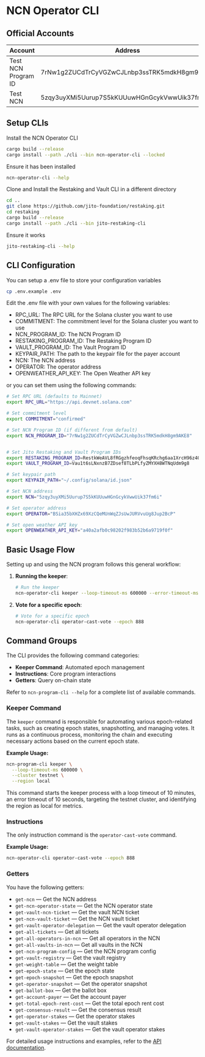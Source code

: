 # NCN Operator CLI

## Official Accounts

| Account             | Address                                      |
| ------------------- | -------------------------------------------- |
| Test NCN Program ID | 7rNw1g2ZUCdTrCyVGZwCJLnbp3ssTRK5mdkH8gm9AKE8 |
| Test NCN            | 5zqy3uyXMi5Uurup7S5kKUUuwHGnGcykVwwUik37fm6i |

## Setup CLIs

Install the NCN Operator CLI

```bash
cargo build --release
cargo install --path ./cli --bin ncn-operator-cli --locked
```

Ensure it has been installed

```bash
ncn-operator-cli --help
```

Clone and Install the Restaking and Vault CLI in a different directory

```bash
cd ..
git clone https://github.com/jito-foundation/restaking.git
cd restaking
cargo build --release
cargo install --path ./cli --bin jito-restaking-cli
```

Ensure it works

```bash
jito-restaking-cli --help
```


## CLI Configuration

You can setup a .env file to store your configuration variables

```bash
cp .env.example .env
```

Edit the .env file with your own values for the following variables:


- RPC_URL: The RPC URL for the Solana cluster you want to use
- COMMITMENT: The commitment level for the Solana cluster you want to use
- NCN_PROGRAM_ID: The NCN Program ID
- RESTAKING_PROGRAM_ID: The Restaking Program ID
- VAULT_PROGRAM_ID: The Vault Program ID
- KEYPAIR_PATH: The path to the keypair file for the payer account
- NCN: The NCN address
- OPERATOR: The operator address
- OPENWEATHER_API_KEY: The Open Weather API key

or you can set them using the following commands:

```bash
# Set RPC URL (defaults to Mainnet)
export RPC_URL="https://api.devnet.solana.com"

# Set commitment level
export COMMITMENT="confirmed"

# Set NCN Program ID (if different from default)
export NCN_PROGRAM_ID="7rNw1g2ZUCdTrCyVGZwCJLnbp3ssTRK5mdkH8gm9AKE8"


# Set Jito Restaking and Vault Program IDs
export RESTAKING_PROGRAM_ID=RestkWeAVL8fRGgzhfeoqFhsqKRchg6aa1XrcH96z4Q
export VAULT_PROGRAM_ID=Vau1t6sLNxnzB7ZDsef8TLbPLfyZMYXH8WTNqUdm9g8

# Set keypair path
export KEYPAIR_PATH="~/.config/solana/id.json"

# Set NCN address
export NCN="5zqy3uyXMi5Uurup7S5kKUUuwHGnGcykVwwUik37fm6i"

# Set operator address
export OPERATOR="BSia35bXHZx69XzCQeMUnWqZJsUwJURVvuUg8Jup2BcP"

# Set open weather API key
export OPENWEATHER_API_KEY="a40a2afb0c98202f983b52b6a9719f0f"
```

## Basic Usage Flow

Setting up and using the NCN program follows this general workflow:

1. **Running the keeper**:

   ```bash
   # Run the keeper
   ncn-operator-cli keeper --loop-timeout-ms 600000 --error-timeout-ms 10000 --cluster testnet
   ```

2. **Vote for a specific epoch**:

   ```bash
   # Vote for a specific epoch
   ncn-operator-cli operator-cast-vote --epoch 888
   ```

## Command Groups

The CLI provides the following command categories:

- **Keeper Command**: Automated epoch management
- **Instructions**: Core program interactions
- **Getters**: Query on-chain state

Refer to `ncn-program-cli --help` for a complete list of available commands.

### Keeper Command

The `keeper` command is responsible for automating various epoch-related tasks, such as creating epoch states, snapshotting, and managing votes. It runs as a continuous process, monitoring the chain and executing necessary actions based on the current epoch state.

**Example Usage:**

```bash
ncn-program-cli keeper \
  --loop-timeout-ms 600000 \
  --cluster testnet \
  --region local
```

This command starts the keeper process with a loop timeout of 10 minutes, an error timeout of 10 seconds, targeting the testnet cluster, and identifying the region as local for metrics.

### Instructions

The only instruction command is the `operator-cast-vote` command.

**Example Usage:**

```bash
ncn-operator-cli operator-cast-vote --epoch 888
```

### Getters

You have the following getters:

- `get-ncn` — Get the NCN address
- `get-ncn-operator-state` — Get the NCN operator state
- `get-vault-ncn-ticket` — Get the vault NCN ticket
- `get-ncn-vault-ticket` — Get the NCN vault ticket
- `get-vault-operator-delegation` — Get the vault operator delegation
- `get-all-tickets` — Get all tickets
- `get-all-operators-in-ncn` — Get all operators in the NCN
- `get-all-vaults-in-ncn` — Get all vaults in the NCN
- `get-ncn-program-config` — Get the NCN program config
- `get-vault-registry` — Get the vault registry
- `get-weight-table` — Get the weight table
- `get-epoch-state` — Get the epoch state
- `get-epoch-snapshot` — Get the epoch snapshot
- `get-operator-snapshot` — Get the operator snapshot
- `get-ballot-box` — Get the ballot box
- `get-account-payer` — Get the account payer
- `get-total-epoch-rent-cost` — Get the total epoch rent cost
- `get-consensus-result` — Get the consensus result
- `get-operator-stakes` — Get the operator stakes
- `get-vault-stakes` — Get the vault stakes
- `get-vault-operator-stakes` — Get the vault operator stakes

For detailed usage instructions and examples, refer to the [API documentation](api-docs.md).


